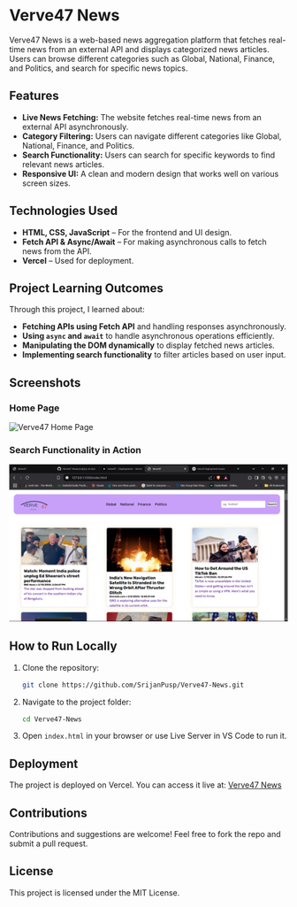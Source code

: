# Verve47 News

Verve47 News is a web-based news aggregation platform that fetches real-time news from an external API and displays categorized news articles. Users can browse different categories such as Global, National, Finance, and Politics, and search for specific news topics.

## Features

- **Live News Fetching:** The website fetches real-time news from an external API asynchronously.
- **Category Filtering:** Users can navigate different categories like Global, National, Finance, and Politics.
- **Search Functionality:** Users can search for specific keywords to find relevant news articles.
- **Responsive UI:** A clean and modern design that works well on various screen sizes.

## Technologies Used

- **HTML, CSS, JavaScript** – For the frontend and UI design.
- **Fetch API & Async/Await** – For making asynchronous calls to fetch news from the API.
- **Vercel** – Used for deployment.

## Project Learning Outcomes

Through this project, I learned about:

- **Fetching APIs using Fetch API** and handling responses asynchronously.
- **Using `async` and `await`** to handle asynchronous operations efficiently.
- **Manipulating the DOM dynamically** to display fetched news articles.
- **Implementing search functionality** to filter articles based on user input.

## Screenshots

### Home Page
![Verve47 Home Page](\assets\Screenshot%2025-02-15%190352.png)

### Search Functionality in Action
![Search Functionality](\assets\Screenshot%202025-02-15%20190352.png)

## How to Run Locally

1. Clone the repository:
   ```sh
   git clone https://github.com/SrijanPusp/Verve47-News.git
   ```
2. Navigate to the project folder:
   ```sh
   cd Verve47-News
   ```
3. Open `index.html` in your browser or use Live Server in VS Code to run it.

## Deployment

The project is deployed on Vercel. You can access it live at:
[Verve47 News](https://verve47-news.vercel.app)

## Contributions

Contributions and suggestions are welcome! Feel free to fork the repo and submit a pull request.

## License

This project is licensed under the MIT License.

